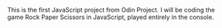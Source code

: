 This is the first JavaScript project from Odin Project. I will be coding the game Rock Paper Scissors in JavaScript, played entirely in the console.

